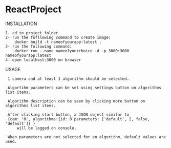 # ReactProject
INSTALLATION
	
	1- cd to project folder
	2- run the fofllowing command to create image: 
		docker build -t nameofyourapp:latest .
	3- run the following command:
		docker run --name nameofyourchoice -d -p 3000:3000 nameofyourapp:latest
	4- open localhost:3000 on browser
USAGE

	 1 camera and at least 1 algorithm should be selected.
	 
	 Algortihm parameters can be set using settings button on algorithms list items.
	 
	 Algorithm description can be seen by clicking more button on algorithms list items.
	 
	 After clicking start button, a JSON object similar to
	 {cam: '0', algorithms:{id: 0 parameters: ['default', 2, false, 'default']} }
         will be logged on console. 
	 
	 When parameters are not selected for an algorithm, default values are used.
	 
	
